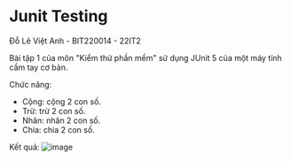 # Junit Testing

Đỗ Lê Việt Anh - BIT220014 - 22IT2

Bài tập 1 của môn "Kiểm thử phần mềm" sử dụng JUnit 5 của một máy tính cầm tay cơ bản.

Chức năng:
- Cộng: cộng 2 con số.
- Trừ: trừ 2 con số.
- Nhân: nhân 2 con số.
- Chia: chia 2 con số.

Kết quả: ![image](https://github.com/user-attachments/assets/cca93917-c8ef-4f9f-8a7a-107d5c210f3e)
